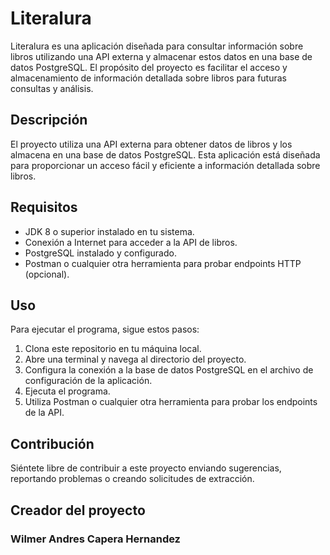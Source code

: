 # Literalura

Literalura es una aplicación diseñada para consultar información sobre libros utilizando una API externa y almacenar estos datos en una base de datos PostgreSQL. El propósito del proyecto es facilitar el acceso y almacenamiento de información detallada sobre libros para futuras consultas y análisis.

## Descripción
El proyecto utiliza una API externa para obtener datos de libros y los almacena en una base de datos PostgreSQL. Esta aplicación está diseñada para proporcionar un acceso fácil y eficiente a información detallada sobre libros.

## Requisitos

- JDK 8 o superior instalado en tu sistema.
- Conexión a Internet para acceder a la API de libros.
- PostgreSQL instalado y configurado.
- Postman o cualquier otra herramienta para probar endpoints HTTP (opcional).

## Uso

Para ejecutar el programa, sigue estos pasos:

1. Clona este repositorio en tu máquina local.
2. Abre una terminal y navega al directorio del proyecto.
3. Configura la conexión a la base de datos PostgreSQL en el archivo de configuración de la aplicación.
4. Ejecuta el programa.
5. Utiliza Postman o cualquier otra herramienta para probar los endpoints de la API.

## Contribución

Siéntete libre de contribuir a este proyecto enviando sugerencias, reportando problemas o creando solicitudes de extracción.

## Creador del proyecto
### Wilmer Andres Capera Hernandez